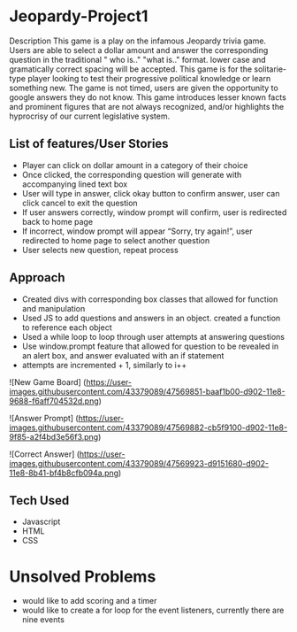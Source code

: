 # Jeopardy-Project1

Description
This game is a play on the infamous Jeopardy trivia game. Users are able to select a dollar amount and answer the corresponding question in the traditional " who is.." "what is.." format. lower case and gramatically correct spacing will be accepted. This game is for the solitarie-type player looking to test their progressive political knowledge or learn something new. The game is not timed, users are given the opportunity to google answers they do not know. This game introduces lesser known facts and prominent figures that are not always recognized, and/or highlights the hyprocrisy of our current legislative system.

## List of features/User Stories

- Player can click on dollar amount in a category of their choice
- Once clicked, the corresponding question will generate with accompanying lined text box
- User will type in answer, click okay button to confirm answer, user can click cancel to exit the question
- If user answers correctly, window prompt will confirm, user is redirected back to home page
- If incorrect, window prompt will appear “Sorry, try again!”, user redirected to home page to select another question
- User selects new question, repeat process

## Approach

- Created divs with corresponding box classes that allowed for function and manipulation
- Used JS to add questions and answers in an object. created a function to reference each object
- Used a while loop to loop through user attempts at answering questions
- Use window.prompt feature that allowed for question to be revealed in an alert box, and answer evaluated with an if statement
- attempts are incremented + 1, similarly to i++

![New Game Board]  (https://user-images.githubusercontent.com/43379089/47569851-baaf1b00-d902-11e8-9688-f6aff704532d.png)

![Answer Prompt]     (https://user-images.githubusercontent.com/43379089/47569882-cb5f9100-d902-11e8-9f85-a2f4bd3e56f3.png)

![Correct Answer]     (https://user-images.githubusercontent.com/43379089/47569923-d9151680-d902-11e8-8b41-bf4b8cfb094a.png)

## Tech Used

- Javascript
- HTML
- CSS

# Unsolved Problems

- would like to add scoring and a timer
- would like to create a for loop for the event listeners, currently there are nine events
